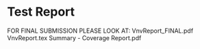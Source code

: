 # Test Report

FOR FINAL SUBMISSION PLEASE LOOK AT:
VnvReport_FINAL.pdf
VnvReport.tex
Summary - Coverage Report.pdf
